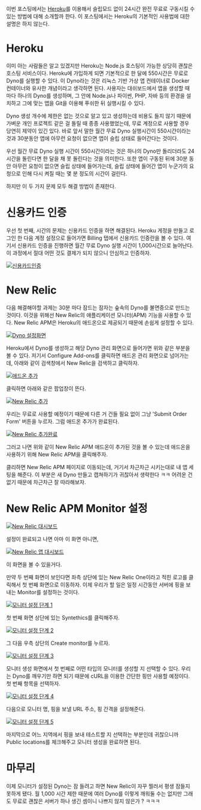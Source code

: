 이번 포스팅에서는 [Heroku](https://www.heroku.com/home)를
이용해서 슬립모드 없이 24시간 완전 무료로 구동시킬 수 있는 방법에 대해 소개할까 한다.
이 포스팅에서는 Heroku의 기본적인 사용법에 대한 설명은 하지 않는다.

# Heroku

이미 아는 사람들은 알고 있겠지만
Heroku는 Node.js 호스팅이 가능한 상당히 괜찮은 호스팅 서비스이다.
Heroku에 가입하게 되면 기본적으로 한 달에 550시간은 무료로 Dyno를 실행할 수 있다.
이 Dyno라는 것은 리눅스 기반 가상 앱 컨테이너로 Docker 컨테이너와 유사한 개념이라고 생각하면 된다.
사용자는 대쉬보드에서 앱을 생성할 때 마다 하나의 Dyno를 생성하며,
그 안에 Node.js나 파이썬, PHP, 자바 등의 환경을 설치하고 그에 맞는 앱을 Git을 이용해 푸쉬한 뒤 실행시킬 수 있다.

Dyno 생성 개수에 제한은 없는 것으로 알고 있고
생성하는데 비용도 들지 않기 때문에 가벼운 개인 프로젝트 같은 걸 돌릴 때 종종 사용했었는데,
무료 계정으로 사용할 경우 당연히 제약이 있긴 있다.
바로 앞서 말한 월간 무료 Dyno 실행시간이 550시간이라는 것과
30분동안 앱에 아무런 요청이 없으면 앱이 슬립 상태로 들어간다는 것이다.

우선 월간 무료 Dyno 실행 시간이 550시간이라는 것은
하나의 Dyno만 돌리더라도 24시간을 돌린다면 한 달을 채 못 돌린다는 것을 의미한다.
또한 앱이 구동된 뒤에 30분 동안 아무런 요청이 없으면 슬립 상태에 들어가는데,
슬립 상태에 들어간 앱이 누군가의 요청으로 인해 다시 켜질 때는 몇 분 정도의 시간이 걸린다.

하지만 이 두 가지 문제 모두 해결 방법이 존재한다.

# 신용카드 인증

우선 첫 번째, 시간의 문제는 신용카드 인증을 하면 해결된다.
Heroku 게정을 만들고 로그인 한 다음 계정 설정으로 들어가면 Billing 탭에서 신용카드 인증란을 볼 수 있다.
여기서 신용카드 인증을 진행하면 월간 무료 Dyno 실행 시간이 1,000시간으로 늘어난다.
이 과정에서 절대 어떤 것도 결제가 되지 않으니 안심하고 인증하자.

[![신용카드인증](/assets/images/posts/3/credit-card.png)](/assets/images/posts/3/credit-card.png)

# New Relic

다음 해결해야할 과제는 30분 마다 잠드는 잠자는 숲속의 Dyno를 불면증으로 만드는 것이다.
이것을 위해선 New Relic의 애플리케이션 모니터(APM) 기능을 사용할 수 있다.
New Relic APM은 Heroku의 애드온으로 제공되기 때문에 손쉽게 설정할 수 있다.

[![Dyno 설정화면](/assets/images/posts/3/dyno-settings.png)](/assets/images/posts/3/dyno-settings.png)

Heroku에서 Dyno를 생성하고 해당 Dyno 관리 화면으로 들어가면 위와 같은 부분을 볼 수 있다.
저기서 Configure Add-ons를 클릭하면 애드온 관리 화면으로 넘어가는데,
아래와 같이 검색창에서 New Relic을 검색하고 클릭하자.

[![애드온 추가](/assets/images/posts/3/configure-add-ons.png)](/assets/images/posts/3/configure-add-ons.png)

클릭하면 아래와 같은 팝업창이 뜬다.

[![New Relic 추가](/assets/images/posts/3/add-new-relic.png)](/assets/images/posts/3/add-new-relic.png)

우리는 무료로 사용할 예정이기 때문에 다른 거 건들 필요 없이 그냥 'Submit Order Form' 버튼을 누르자.
그럼 애드온 추가가 완료된다.

[![New Relic 추가완료](/assets/images/posts/3/added-new-relic.png)](/assets/images/posts/3/added-new-relic.png)

그러고 나면 위와 같이 New Relic APM 애드온이 추가된 것을 볼 수 있는데
애드온을 사용하기 위해 New Relic APM을 클릭해주자.

클리하면 New Relic APM 페이지로 이동되는데, 거기서 차근차근 시키는대로 내 앱 세팅을 해준다.
이 부분은 새 Dyno 만들고 캡쳐하기가 귀찮아서 생략한다 ㅋㅋ
어려운 건 없기 때문에 차근차근 잘 따라해보자.

# New Relic APM Monitor 설정

[![New Relic 대시보드](/assets/images/posts/3/new-relic-dashboard.png)](/assets/images/posts/3/new-relic-dashboard.png)

설정이 완료되고 나면 아마 이 화면 아니면,

[![New Relic 앱 대시보드](/assets/images/posts/3/new-relic-app-dashboard.png)](/assets/images/posts/3/new-relic-app-dashboard.png)

이 화면을 볼 수 있을거다.

만약 두 번째 화면이 보인다면 좌측 상단에 있는 New Relic One이라고 적힌 로고를 클릭해서 첫 번째 화면으로 이동하자.
이제 우리가 할 일은 일정 시간동안 서버에 핑을 보내는 Monitor를 설정하는 것이다.

[![모니터 설정 단계 1](/assets/images/posts/3/new-relic-step-1.png)](/assets/images/posts/3/new-relic-step-1.png)

첫 번째 화면 상단에 있는 Syntethics를 클릭해주자.

[![모니터 설정 단계 2](/assets/images/posts/3/new-relic-step-2.png)](/assets/images/posts/3/new-relic-step-2.png)

그 다음 우측 상단의 Create monitor를 누르자.

[![모니터 설정 단계 3](/assets/images/posts/3/new-relic-step-3.png)](/assets/images/posts/3/new-relic-step-3.png)

모니터 생성 화면에서 첫 번째로 어떤 타입의 모니터를 생성할 지 선택할 수 있다.
우리는 Dyno를 깨우기만 하면 되기 때문에 cURL을 이용한 간단한 핑만 사용할 예정이다.
첫 번째 항목을 선택하자.

[![모니터 설정 단계 4](/assets/images/posts/3/new-relic-step-4.png)](/assets/images/posts/3/new-relic-step-4.png)

다음으로 모니터 명, 핑을 보낼 URL 주소, 핑 간격을 설정해준다.

[![모니터 설정 단계 5](/assets/images/posts/3/new-relic-step-5.png)](/assets/images/posts/3/new-relic-step-5.png)

마지막으로 어느 지역에서 핑을 보내 테스트할 지 선택하는 부분인데
귀찮으니까 Public locations를 체크해주고 모니터 생성을 완료하면 된다.

# 마무리

이제 모니터가 설정된 Dyno는
잠 들려고 하면 New Relic이 자꾸 찔러서 평생 잠들지 못하게 됐다.
월 1,000 시간 제한 때문에 여러 Dyno를 이렇게 깨워둘 수는 없지만
그래도 무료로 괜찮은 서버가 하나 생긴 셈이니 나쁘지 않지 않은가 ? ㅋㅋㅋ
